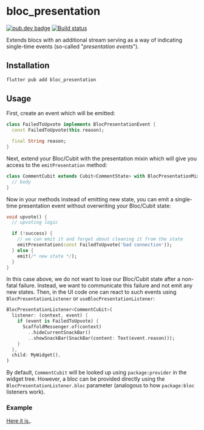 # bloc_presentation

[![pub.dev badge][pub-badge]][pub-badge-link]
[![Build status][build-badge]][build-badge-link]

Extends blocs with an additional stream serving as a way of indicating
single-time events (so-called "_presentation events_").

## Installation

```sh
flutter pub add bloc_presentation
```

## Usage

First, create an event which will be emitted:

```dart
class FailedToUpvote implements BlocPresentationEvent {
  const FailedToUpvote(this.reason);

  final String reason;
}
```

Next, extend your Bloc/Cubit with the presentation mixin which will give you
access to the `emitPresentation` method:

```dart
class CommentCubit extends Cubit<CommentState> with BlocPresentationMixin {
  // body
}
```

Now in your methods instead of emitting new state, you can emit a single-time
presentation event without overwriting your Bloc/Cubit state:

```dart
void upvote() {
  // upvoting logic

  if (!success) {
    // we can emit it and forget about cleaning it from the state
    emitPresentation(const FailedToUpvote('bad connection'));
  } else {
    emit(/* new state */);
  }
}
```

In this case above, we do not want to lose our Bloc/Cubit state after a
non-fatal failure. Instead, we want to communicate this failure and not emit any
new states. Then, in the UI code one can react to such events using
`BlocPresentationListener` or `useBlocPresentationListener`:

```dart
BlocPresentationListener<CommentCubit>(
  listener: (context, event) {
    if (event is FailedToUpvote) {
      ScaffoldMessenger.of(context)
        ..hideCurrentSnackBar()
		..showSnackBar(SnackBar(content: Text(event.reason)));
    }
  },
  child: MyWidget(),
)
```

By default, `CommentCubit` will be looked up using `package:provider` in the
widget tree. However, a bloc can be provided directly using the
`BlocPresentationListener.bloc` parameter (analogous to how `package:bloc`
listeners work).

### Example

[Here it is.](example/lib).

[pub-badge]: https://img.shields.io/pub/v/bloc_presentation.svg?logo=dart
[pub-badge-link]: https://pub.dev/packages/bloc_presentation
[build-badge]: https://img.shields.io/github/actions/workflow/status/leancodepl/bloc_presentation/bloc_presentation-test.yml?branch=master
[build-badge-link]: https://github.com/leancodepl/bloc_presentation/actions/workflows/bloc_presentation-test.yml
